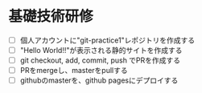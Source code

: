 # 基礎技術研修
- [ ] 個人アカウントに"git-practice1"レポジトリを作成する
- [ ] "Hello World!!"が表示される静的サイトを作成する
- [ ] git checkout, add, commit, push でPRを作成する
- [ ] PRをmergeし、masterをpullする
- [ ] githubのmasterを、github pagesにデプロイする